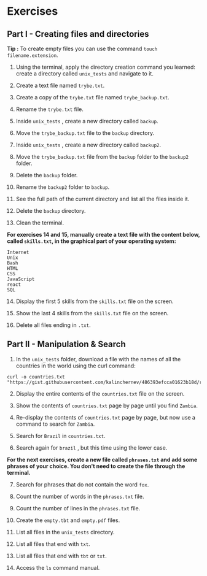 # Exercises

## Part I - Creating files and directories

**Tip :** To create empty files you can use the command `touch filename.extension`.

1. Using the terminal, apply the directory creation command you learned: create a directory called `unix_tests` and navigate to it.

2. Create a text file named `trybe.txt`.

3. Create a copy of the `trybe.txt` file named `trybe_backup.txt`.

4. Rename the `trybe.txt` file.

5. Inside `unix_tests` , create a new directory called `backup`.

6. Move the `trybe_backup.txt` file to the `backup` directory.

7. Inside `unix_tests` , create a new directory called `backup2`.

8. Move the `trybe_backup.txt` file from the `backup` folder to the `backup2` folder.

9. Delete the `backup` folder.

10. Rename the `backup2` folder to `backup`.

11. See the full path of the current directory and list all the files inside it.

12. Delete the `backup` directory.

13. Clean the terminal.

**For exercises 14 and 15, manually create a text file with the content below, called `skills.txt`, in the graphical part of your operating system:**

```
Internet
Unix
Bash
HTML
CSS
JavaScript
react
SQL
```

14. Display the first 5 skills from the `skills.txt` file on the screen.

15. Show the last 4 skills from the `skills.txt` file on the screen.

16. Delete all files ending in `.txt`.

## Part II - Manipulation & Search

1. In the `unix_tests` folder, download a file with the names of all the countries in the world using the curl command:

```
curl -o countries.txt "https://gist.githubusercontent.com/kalinchernev/486393efcca01623b18d/raw/daa24c9fea66afb7d68f8d69f0c4b8eeb9406e83/countries"
```

2. Display the entire contents of the `countries.txt` file on the screen.

3. Show the contents of `countries.txt` page by page until you find `Zambia`.

4. Re-display the contents of `countries.txt` page by page, but now use a command to search for `Zambia`.

5. Search for `Brazil` in `countries.txt`.

6. Search again for `brazil` , but this time using the lower case.

**For the next exercises, create a new file called `phrases.txt` and add some phrases of your choice. You don't need to create the file through the terminal.**

7. Search for phrases that do not contain the word `fox`.

8. Count the number of words in the `phrases.txt` file.

9. Count the number of lines in the `phrases.txt` file.

10. Create the `empty.tbt` and `empty.pdf` files.

11. List all files in the `unix_tests` directory.

12. List all files that end with `txt`.

13. List all files that end with `tbt` or `txt`.

14. Access the `ls` command manual.
